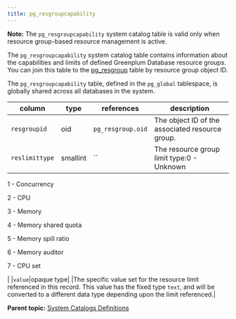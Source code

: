 ```yaml
---
title: pg_resgroupcapability 
---
```


**Note:** The `pg_resgroupcapability` system catalog table is valid only when resource group-based resource management is active.

The `pg_resgroupcapability` system catalog table contains information about the capabilities and limits of defined Greenplum Database resource groups. You can join this table to the [pg\_resgroup](pg_resgroup.html) table by resource group object ID.

The `pg_resgroupcapability` table, defined in the `pg_global` tablespace, is globally shared across all databases in the system.

|column|type|references|description|
|------|----|----------|-----------|
|`resgroupid`|oid|`pg_resgroup.oid`|The object ID of the associated resource group.|
|`reslimittype`|smallint|``|The resource group limit type:0 - Unknown

1 - Concurrency

2 - CPU

3 - Memory

4 - Memory shared quota

5 - Memory spill ratio

6 - Memory auditor

7 - CPU set

|
|`value`|opaque type| |The specific value set for the resource limit referenced in this record. This value has the fixed type `text`, and will be converted to a different data type depending upon the limit referenced.|

**Parent topic:** [System Catalogs Definitions](../system_catalogs/catalog_ref-html.html)

